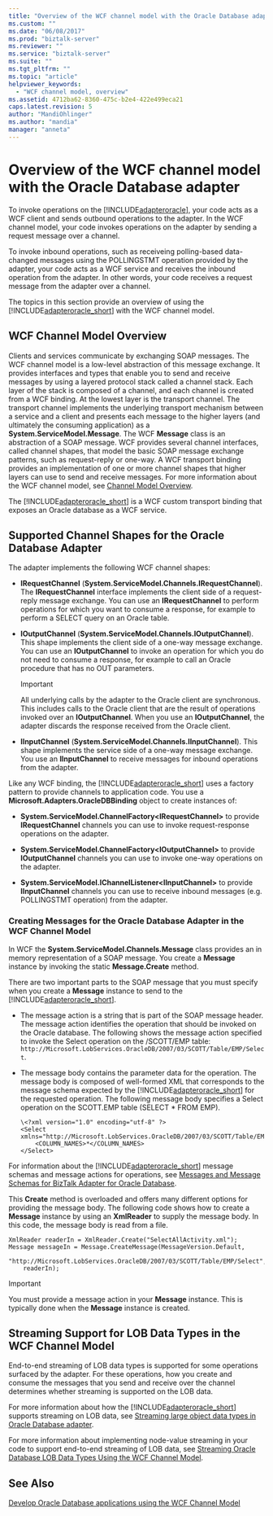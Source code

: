 ```yaml
---
title: "Overview of the WCF channel model with the Oracle Database adapter | Microsoft Docs"
ms.custom: ""
ms.date: "06/08/2017"
ms.prod: "biztalk-server"
ms.reviewer: ""
ms.service: "biztalk-server"
ms.suite: ""
ms.tgt_pltfrm: ""
ms.topic: "article"
helpviewer_keywords: 
  - "WCF channel model, overview"
ms.assetid: 4712ba62-8360-475c-b2e4-422e499eca21
caps.latest.revision: 5
author: "MandiOhlinger"
ms.author: "mandia"
manager: "anneta"
---
```

# Overview of the WCF channel model with the Oracle Database adapter
To invoke operations on the [!INCLUDE[adapteroracle](../../includes/adapteroracle-md.md)], your code acts as a WCF client and sends outbound operations to the adapter. In the WCF channel model, your code invokes operations on the adapter by sending a request message over a channel.  
  
 To invoke inbound operations, such as receiveing polling-based data-changed messages using the POLLINGSTMT operation provided by the adapter, your code acts as a WCF service and receives the inbound operation from the adapter. In other words, your code receives a request message from the adapter over a channel.  
  
 The topics in this section provide an overview of using the [!INCLUDE[adapteroracle_short](../../includes/adapteroracle-short-md.md)] with the WCF channel model.  
  
## WCF Channel Model Overview  
 Clients and services communicate by exchanging SOAP messages. The WCF channel model is a low-level abstraction of this message exchange. It provides interfaces and types that enable you to send and receive messages by using a layered protocol stack called a channel stack. Each layer of the stack is composed of a channel, and each channel is created from a WCF binding. At the lowest layer is the transport channel. The transport channel implements the underlying transport mechanism between a service and a client and presents each message to the higher layers (and ultimately the consuming application) as a **System.ServiceModel.Message**. The WCF **Message** class is an abstraction of a SOAP message. WCF provides several channel interfaces, called channel shapes, that model the basic SOAP message exchange patterns, such as request-reply or one-way. A WCF transport binding provides an implementation of one or more channel shapes that higher layers can use to send and receive messages. For more information about the WCF channel model, see [Channel Model Overview](https://msdn.microsoft.com/library/ms729840.aspx).   
  
 The [!INCLUDE[adapteroracle_short](../../includes/adapteroracle-short-md.md)] is a WCF custom transport binding that exposes an Oracle database as a WCF service.  
  
## Supported Channel Shapes for the Oracle Database Adapter  
 The adapter implements the following WCF channel shapes:  
  
-   **IRequestChannel** (**System.ServiceModel.Channels.IRequestChannel**). The **IRequestChannel** interface implements the client side of a request-reply message exchange. You can use an **IRequestChannel** to perform operations for which you want to consume a response, for example to perform a SELECT query on an Oracle table.  
  
-   **IOutputChannel** (**System.ServiceModel.Channels.IOutputChannel**). This shape implements the client side of a one-way message exchange. You can use an **IOutputChannel** to invoke an operation for which you do not need to consume a response, for example to call an Oracle procedure that has no OUT parameters.  
  
    > [!IMPORTANT]
    >  All underlying calls by the adapter to the Oracle client are synchronous. This includes calls to the Oracle client that are the result of operations invoked over an **IOutputChannel**. When you use an **IOutputChannel**, the adapter discards the response received from the Oracle client.  
  
-   **IInputChannel** (**System.ServiceModel.Channels.IInputChannel**). This shape implements the service side of a one-way message exchange. You use an **IInputChannel** to receive messages for inbound operations from the adapter.  
  
 Like any WCF binding, the [!INCLUDE[adapteroracle_short](../../includes/adapteroracle-short-md.md)] uses a factory pattern to provide channels to application code. You use a **Microsoft.Adapters.OracleDBBinding** object to create instances of:  
  
-   **System.ServiceModel.ChannelFactory\<IRequestChannel>** to provide **IRequestChannel** channels you can use to invoke request-response operations on the adapter.  
  
-   **System.ServiceModel.ChannelFactory\<IOutputChannel>** to provide **IOutputChannel** channels you can use to invoke one-way operations on the adapter.  
  
-   **System.ServiceModel.IChannelListener\<IInputChannel>** to provide **IInputChannel** channels you can use to receive inbound messages (e.g. POLLINGSTMT operation) from the adapter.  
  
### Creating Messages for the Oracle Database Adapter in the WCF Channel Model  
 In WCF the **System.ServiceModel.Channels.Message** class provides an in memory representation of a SOAP message. You create a **Message** instance by invoking the static **Message.Create** method.  
  
 There are two important parts to the SOAP message that you must specify when you create a **Message** instance to send to the [!INCLUDE[adapteroracle_short](../../includes/adapteroracle-short-md.md)].  
  
-   The message action is a string that is part of the SOAP message header. The message action identifies the operation that should be invoked on the Oracle database. The following shows the message action specified to invoke the Select operation on the /SCOTT/EMP table: `http://Microsoft.LobServices.OracleDB/2007/03/SCOTT/Table/EMP/Select`.  
  
-   The message body contains the parameter data for the operation. The message body is composed of well-formed XML that corresponds to the message schema expected by the [!INCLUDE[adapteroracle_short](../../includes/adapteroracle-short-md.md)] for the requested operation. The following message body specifies a Select operation on the SCOTT.EMP table (SELECT * FROM EMP).  
  
    ```  
    \<?xml version="1.0" encoding="utf-8" ?>  
    <Select xmlns="http://Microsoft.LobServices.OracleDB/2007/03/SCOTT/Table/EMP">  
        <COLUMN_NAMES>*</COLUMN_NAMES>  
    </Select>  
    ```  
  
 For information about the [!INCLUDE[adapteroracle_short](../../includes/adapteroracle-short-md.md)] message schemas and message actions for operations, see [Messages and Message Schemas for BizTalk Adapter for Oracle Database](../../adapters-and-accelerators/adapter-oracle-database/messages-and-message-schemas-for-biztalk-adapter-for-oracle-database.md).  
  
 This **Create** method is overloaded and offers many different options for providing the message body. The following code shows how to create a **Message** instance by using an **XmlReader** to supply the message body. In this code, the message body is read from a file.  
  
```  
XmlReader readerIn = XmlReader.Create("SelectAllActivity.xml");  
Message messageIn = Message.CreateMessage(MessageVersion.Default,  
    "http://Microsoft.LobServices.OracleDB/2007/03/SCOTT/Table/EMP/Select",  
    readerIn);  
```  
  
> [!IMPORTANT]
>  You must provide a message action in your **Message** instance. This is typically done when the **Message** instance is created.  
  
## Streaming Support for LOB Data Types in the WCF Channel Model  
 End-to-end streaming of LOB data types is supported for some operations surfaced by the adapter. For these operations, how you create and consume the messages that you send and receive over the channel determines whether streaming is supported on the LOB data.  
  
 For more information about how the [!INCLUDE[adapteroracle_short](../../includes/adapteroracle-short-md.md)] supports streaming on LOB data, see [Streaming large object data types in Oracle Database adapter](../../adapters-and-accelerators/adapter-oracle-database/streaming-large-object-data-types-in-oracle-database-adapter.md).  
  
 For more information about implementing node-value streaming in your code to support end-to-end streaming of LOB data, see [Streaming Oracle Database LOB Data Types Using the WCF Channel Model](../../adapters-and-accelerators/adapter-oracle-database/streaming-oracle-database-lob-data-types-using-the-wcf-channel-model.md).  
  
## See Also  
 [Develop Oracle Database applications using the WCF Channel Model](../../adapters-and-accelerators/adapter-oracle-database/develop-oracle-database-applications-using-the-wcf-channel-model.md)